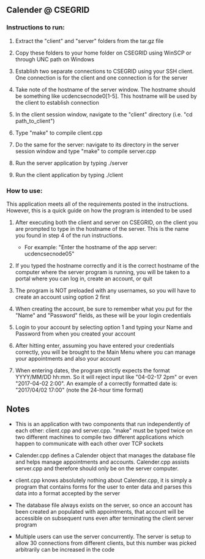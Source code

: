 Calender @ CSEGRID
-------------------

### Instructions to run:

1. Extract the "client" and "server" folders from the tar.gz file
	
2. Copy these folders to your home folder on CSEGRID using WinSCP or through UNC path on Windows
	
3. Establish two separate connections to CSEGRID using your SSH client. One connection is for the client and one connection is for the server
	
4. Take note of the hostname of the server window. The hostname should be something like ucdencsecnode0[1-5]. This hostname will be used by the client to establish connection
	
5. In the client session window, navigate to the "client" directory (i.e. "cd path_to_client")
	
6. Type "make" to compile client.cpp
	
7. Do the same for the server: navigate to its directory in the server session window and type "make" to compile server.cpp
	
8. Run the server application by typing ./server
	
9. Run the client application by typing ./client
	
### How to use:

This application meets all of the requirements posted in the instructions. However, this is a quick guide on how the program is intended to be used
	
1. After executing both the client and server on CSEGRID, on the client you are prompted to type in the hostname of the server. This is the name you found in step 4 of the run instructions.
	
	- For example: "Enter the hostname of the app server: ucdencsecnode05"
2. If you typed the hostname correctly and it is the correct hostname of the computer where the server program is running, you will be taken to a portal where you can log in, create an account, or quit
	
3. The program is NOT preloaded with any usernames, so you will have to create an account using option 2 first
	
4. When creating the account, be sure to remember what you put for the "Name" and "Password" fields, as these will be your login credentials
	
5. Login to your account by selecting option 1 and typing your Name and Password from when you created your account
	
6. After hitting enter, assuming you have entered your credentials correctly, you will be brought to the Main Menu where you can manage your appointments and also your account
	
7. When entering dates, the program strictly expects the format YYYY/MM/DD hh:mm. So it will reject input like "04-02-17 2pm" or even "2017-04-02 2:00". An example of a correctly formatted date is: "2017/04/02 17:00" (note the 24-hour time format)
	
Notes 
---------

- This is an application with two components that run independently of each other: client.cpp and server.cpp. "make" must be typed twice on two different machines to compile two different applications which happen to communicate with each other over TCP sockets

- Calender.cpp defines a Calender object that manages the database file and helps manage appointments and accounts. Calender.cpp assists server.cpp and therefore should only be on the server computer.

- client.cpp knows absolutely nothing about Calender.cpp, it is simply a program that contains forms for the user to enter data and parses this data into a format accepted by the server

- The database file always exists on the server, so once an account has been created an populated with appointments, that account will be accessible on subsequent runs even after terminating the client server program

- Multiple users can use the server concurrently. The server is setup to allow 30 connections from different clients, but this number was picked arbitrarily can be increased in the code
